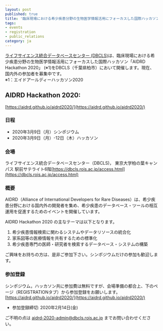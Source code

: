 ```yaml
---
layout: post
published: true
title: '臨床現場における希少疾患分野の生物医学情報活用にフォーカスした国際ハッカソン「AIDRD Hackathon 2020」参加者募集'
tags:
- events
- registration
- public_relations
category: ja
---
```

[ライフサイエンス統合データベースセンター (DBCLS)](https://dbcls.rois.ac.jp)は、臨床現場における希少疾患分野の生物医学情報活用にフォーカスした国際ハッカソン「AIDRD Hackathon 2020」 (※1)をDBCLS（千葉県柏市）において開催します。現在、国内外の参加者を募集中です。<br />
※1：エイドアールディーハッカソン2020  <br />

## AIDRD Hackathon 2020:
[https://aidrd.github.io/aidrd2020/](https://aidrd.github.io/aidrd2020/)  

### 日程
* 2020年3月9日（月）シンポジウム  
* 2020年3月9日（月）-12日（木）ハッカソン

### 会場
ライフサイエンス統合データベースセンター（DBCLS)， 東京大学柏の葉キャンパス 駅前サテライト6階[https://dbcls.rois.ac.jp/access.html](https://dbcls.rois.ac.jp/access.html)

### 概要
AIDRD（Alliance of International Developers for Rare Diseases）は、希少疾患分野における国内外の開発者を集め、希少疾患のデータベース・ツールの相互運用を促進するためのイベントを開催しています。

AIDRD Hackathon 2020 の主なテーマは以下となります。
1. 希少疾患情報検索に関わるシステムやデータリソースの統合化
2. 家系図等の医療情報を共有するための標準化
3. 希少疾患専門の医師・研究者を検索するデータベース・システムの構築

ご興味をお持ちの方は、是非ご参加下さい。シンポジウムだけの参加も歓迎します。

### 参加登録
シンポジウム，ハッカソン共に参加費は無料ですが、会場準備の都合上、下のページ（REGISTRATIONタブ）から参加登録をお願いします。<br />
[https://aidrd.github.io/aidrd2020/](https://aidrd.github.io/aidrd2020/)

* 参加登録締切: 2020年2月14日(金) 

ご不明の点は aidrd-2020-admin@dbcls.rois.ac.jp までお問い合わせください。
